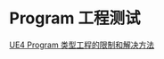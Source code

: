 # Program 工程测试 #

[UE4 Program 类型工程的限制和解决方法](http://wangjie.rocks/2020/06/02/2020-create-program-outside-engine/)

